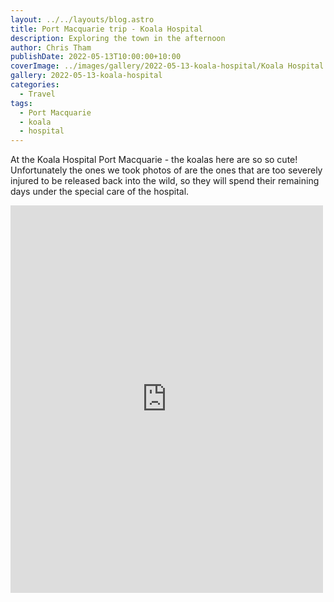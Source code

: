 ```yaml
---
layout: ../../layouts/blog.astro
title: Port Macquarie trip - Koala Hospital
description: Exploring the town in the afternoon
author: Chris Tham
publishDate: 2022-05-13T10:00:00+10:00
coverImage: ../images/gallery/2022-05-13-koala-hospital/Koala Hospital (1).jpeg
gallery: 2022-05-13-koala-hospital
categories:
  - Travel
tags:
  - Port Macquarie
  - koala
  - hospital
---
```


At the Koala Hospital Port Macquarie - the koalas here are so so cute! Unfortunately the ones we took photos of are the ones that are too severely injured to be released back into the wild, so they will spend their remaining days under the special care of the hospital.

<iframe src="https://www.facebook.com/plugins/post.php?href=https%3A%2F%2Fwww.facebook.com%2Fchris1.tham%2Fposts%2Fpfbid02HcNqUz5pZuvL5Q8vetJwokmtnKw1m5HxqrSoNYbqBR1qyxXD54Pwe3sMYxxmN7Cel&show_text=true&width=500" width="500" height="620" style="border:none;overflow:hidden" scrolling="no" frameborder="0" allowfullscreen="true" allow="autoplay; clipboard-write; encrypted-media; picture-in-picture; web-share"></iframe>
